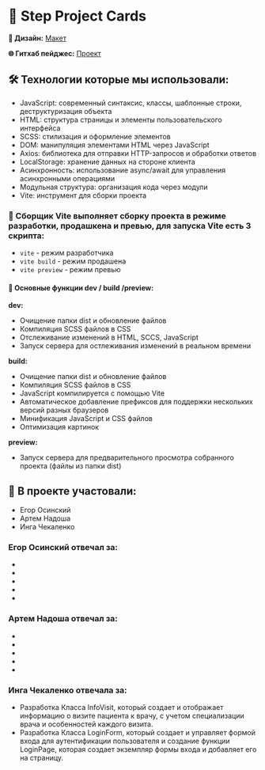 # 🚀 Step Project Cards

**🎨 Дизайн:** [Макет](https://www.figma.com/file/bbqcxW6wiTwPXDPHjyfUwZ/Untitled?node-id=0-1)

**🌐 Гитхаб пейджес:** [Проект](https://)

## 🛠 Технологии которые мы использовали:
- JavaScript: современный синтаксис, классы, шаблонные строки, деструктуризация объекта
- HTML: структура страницы и элементы пользовательского интерфейса
- SCSS: стилизация и оформление элементов
- DOM: манипуляция элементами HTML через JavaScript
- Axios: библиотека для отправки HTTP-запросов и обработки ответов
- LocalStorage: хранение данных на стороне клиента
- Асинхронность: использование async/await для управления асинхронными операциями
- Модульная структура: организация кода через модули
- Vite: инструмент для сборки проекта

### 🧰 Сборщик Vite выполняет сборку проекта в режиме разработки, продашкена и превью, для запуска Vite есть 3 скрипта:
- `vite` - режим разработчика
- `vite build` - режим продашена
- `vite preview` - режим превью

#### 🎯 Основные функции dev / build /preview:
**dev:**
- Очищение папки dist и обновление файлов
- Компиляция SCSS файлов в CSS
- Отслеживание изменений в HTML, SCCS, JavaScript
- Запуск сервера для остлеживания изменений в реальном времени

**build:**
- Очищение папки dist и обновление файлов
- Компиляция SCSS файлов в CSS
- JavaScript компилируется с помощью Vite
- Автоматическое добавление префиксов для поддержки нескольких версий разных браузеров
- Минификация JavaScript и CSS файлов
- Оптимизация картинок

**preview:**
- Запуск сервера для предварительного просмотра собранного проекта (файлы из папки dist)


## 👥 В проекте участовали:
- Егор Осинский
- Артем Надоша
- Инга Чекаленко

### Егор Осинский отвечал за:
- 
- 
- 
- 
-

### Артем Надоша отвечал за:
- 
- 
- 
- 
- 

### Инга Чекаленко отвечала за: 
- Разработка Класса InfoVisit, который создает и отображает информацию о визите пациента к врачу, с учетом специализации врача и особенностей каждого визита.
- Разработка Класса LoginForm, который создает и управляет формой входа для аутентификации пользователя и создание функции LoginPage, которая создает экземпляр формы входа и добавляет его на страницу.
 